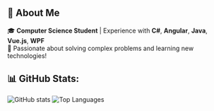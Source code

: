## 👋 About Me
🎓 **Computer Science Student** | Experience with **C#**, **Angular**, **Java**, **Vue.js**, **WPF**  
🚀 Passionate about solving complex problems and learning new technologies!
## 📊 GitHub Stats:
![GitHub stats](https://github-readme-stats.vercel.app/api?username=tvoje_korisnicko_ime&show_icons=true&theme=radical)
![Top Languages](https://github-readme-stats.vercel.app/api/top-langs/?username=tvoje_korisnicko_ime&layout=compact&theme=radical)
<!--
**MilanUD/MilanUD** is a ✨ _special_ ✨ repository because its `README.md` (this file) appears on your GitHub profile.

Here are some ideas to get you started:

- 🔭 I’m currently working on ...
- 🌱 I’m currently learning ...
- 👯 I’m looking to collaborate on ...
- 🤔 I’m looking for help with ...
- 💬 Ask me about ...
- 📫 How to reach me: ...
- 😄 Pronouns: ...
- ⚡ Fun fact: ...
-->

